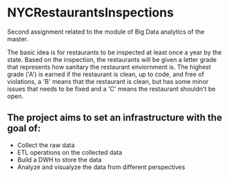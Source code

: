 # NYCRestaurantsInspections
Second assignment related to the module of Big Data analytics of the master.

The basic idea is for restaurants to be inspected at least once a year by the state. Based on the inspection, the restaurants will be given a letter grade that represents how sanitary the restaurant enviornment is. The highest grade ('A') is earned if the restaurant is clean, up to code, and free of violations, a 'B' means that the restaurant is clean, but has some minor issues that needs to be fixed and a 'C' means the restaurant shouldn't be open.

## The project aims to set an infrastructure with the goal of:

* Collect the raw data
* ETL operations on the collected data
* Build a DWH to store the data
* Analyze and visualyze the data from different perspectives
